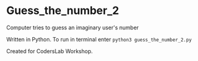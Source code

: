 # Guess_the_number_2
Computer tries to guess an imaginary user's number

Written in Python.
To run in terminal enter `python3 guess_the_number_2.py`

Created for CodersLab Workshop.
